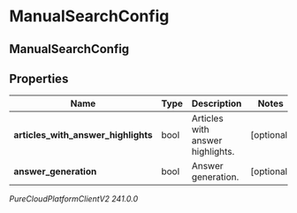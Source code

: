 # ManualSearchConfig

## ManualSearchConfig

## Properties

|Name | Type | Description | Notes|
|------------ | ------------- | ------------- | -------------|
| **articles_with_answer_highlights** | bool | Articles with answer highlights. | [optional] |
| **answer_generation** | bool | Answer generation. | [optional] |



_PureCloudPlatformClientV2 241.0.0_
